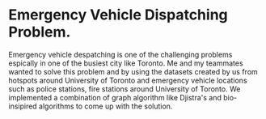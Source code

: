 # Emergency Vehicle Dispatching Problem.

Emergency vehicle despatching is one of the challenging problems espically in one of the busiest city like Toronto. Me and my teammates wanted to solve this problem and by using the datasets created by us from hotspots around University of Toronto and emergency vehicle locations such as police stations, fire stations around University of Toronto. We implemented a combination of graph algorithm like Djistra's and bio-insipired algorithms to come up with the solution.
